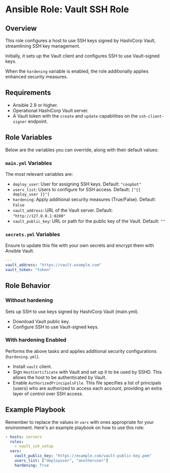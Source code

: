 # Ansible Role: Vault SSH Role

## Overview

This role configures a host to use SSH keys signed by HashiCorp Vault, streamlining SSH key management.

Initially, it sets up the Vault client and configures SSH to use Vault-signed keys.

When the `hardening` variable is enabled, the role additionally applies enhanced security measures.

## Requirements

- Ansible 2.9 or higher.
- Operational HashiCorp Vault server.
- A Vault token with the `create` and `update` capabilities on the `ssh-client-signer` endpoint.

## Role Variables

Below are the variables you can override, along with their default values:

### `main.yml` Variables

The most relevant variables are:

- `deploy_user`: User for assigning SSH keys. Default: `"coopbot"`
- `users_list`: Users to configure for SSH access. Default: `["{{ deploy_user }}"]`
- `hardening`: Apply additional security measures (True/False). Default: `False`
- `vault_address`: URL of the Vault server. Default: `"http://127.0.0.1:8200"`
- `vault_public_key`: URL or path for the public key of the Vault. Default: `""`

### `secrets.yml` Variables

Ensure to update this file with your own secrets and encrypt them with Ansible Vault.

```yaml
---
vault_address: "https://vault.example.com"
vault_token: "token"
```

## Role Behavior

### Without hardening

Sets up SSH to use keys signed by HashiCorp Vault (main.yml).

- Download Vault public key.
- Configure SSH to use Vault-signed keys.

### With hardening Enabled

Performs the above tasks and applies additional security configurations (`hardening.yml`).

- Install `vault` client.
- Sign `HostCertificate` with Vault and set up it to be used by SSHD. This allows the host to be authenticated by Vault.
- Enable `AuthorizedPrincipalsFile`. This file specifies a list of principals (users) who are authorized to access each account, providing an extra layer of control over SSH access.

## Example Playbook

Remember to replace the values in `vars` with ones appropriate for your environment.
Here's an example playbook on how to use this role:

```yaml
- hosts: servers
  roles:
    - vault_ssh_setup
  vars:
    vault_public_key: "https://example.com/vault-public-key.pem"
    users_list: ["deployuser", "anotheruser"]
    hardening: True
```
